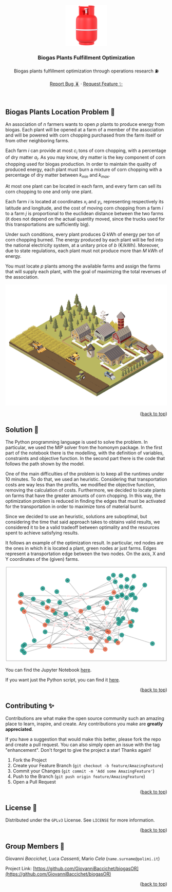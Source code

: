 <!-- Improved compatibility of back to top link: See: https://github.com/othneildrew/Best-README-Template/pull/73 -->
<a name="readme-top"></a>
<!--
*** Thanks for checking out the Best-README-Template. If you have a suggestion
*** that would make this better, please fork the repo and create a pull request
*** or simply open an issue with the tag "enhancement".
*** Don't forget to give the project a star!
*** Thanks again! Now go create something AMAZING! :D
-->

<!-- PROJECT LOGO -->
<br />
<div align="center">
  <a href="https://github.com/GiovanniBaccichet/biogasOR">
    <img src="media/Gas.png" alt="https://free3dicon.com/icon/gas/" width="128">
  </a>

<h3 align="center">Biogas Plants Fulfillment Optimization</h3>

  <p align="center">
    Biogas plants fulfillment optimization through operations research ⛽️
    <br />
    <br />
    <a href="https://github.com/GiovanniBaccichet/biogasOR/issues">Report Bug 🪳</a>
    ·
    <a href="https://github.com/GiovanniBaccichet/biogasOR/issues">Request Feature ✨</a>
  </p>
  <br />
</div>

<!-- ABOUT THE PROJECT -->
## Biogas Plants Location Problem 🌾

An association of $n$ farmers wants to open $p$ plants to produce energy from biogas. 
Each plant will be opened at a farm of a member of the association and will be powered with corn chopping purchased from the farm itself or from other neighboring farms.

Each farm $i$ can provide at most $c_i$ tons of corn chopping, with a percentage of dry matter $a_i$. As you may know, dry matter is the key component of corn chopping used for biogas production. In order to maintain the quality of produced energy, each plant must burn a mixture of corn chopping with a percentage of dry matter between $k_{min}$ and $k_{max}$. 

At most one plant can be located in each farm, and every farm can sell its corn chopping to one and only one plant.

Each farm $i$ is located at coordinates $x_i$ and $y_i$, representing respectively its latitude and longitude, and the cost of moving corn chopping from a farm $i$ to a farm $j$ is proportional to the euclidean distance between the two farms (it does not depend on the actual quantity moved, since the trucks used for this transportations are sufficiently big). 

Under such conditions, every plant produces $Q$ kWh of energy per ton of corn chopping burned. The energy produced by each plant will be fed into the national electricity system, at a unitary price of $b$ (€/kWh). Moreover, due to state regulations, each plant must not produce more than $M$ kWh of energy.

You must locate $p$ plants among the available farms and assign the farms that will supply each plant, with the goal of maximizing the total revenues of the association.

<p align="center">
  <img src="media/farm-illustration.png" alt="Image by macrovector on Freepik"/>
</p>

<p align="right">(<a href="#readme-top">back to top</a>)</p>

## Solution 🎯

The Python programming language is used to solve the problem. In particular, we used the MIP solver from the homonym package. In the first part of the notebook there is the modelling, with the definition of variables, constraints and objective function. In the second part there is the code that follows the path shown by the model. 

One of the main difficulties of the problem is to keep all the runtimes under 10 minutes. To do that, we used an heuristic. Considering that transportation costs are way less than the profits, we modified the objective function, removing the
calculation of costs. Furthermore, we decided to locate plants on farms that have the greater amounts of corn chopping. In this way, the optimization problem is reduced in finding the edges that must be activated for the transportation in order to maximize tons of material burnt.

Since we decided to use an heuristic, solutions are suboptimal, but considering the time that said approach takes to obtains valid results, we considered it to be a valid tradeoff between optimality and the resources spent to achieve satisfying results.

It follows an example of the optimization result. In particular, red nodes are the ones in which it is located a plant, green nodes ar just farms. Edges represent a transportation edge between the two nodes. On the axis, X and Y coordinates of the (given) farms.

![Result Example](media/result_example.png)

You can find the Jupyter Notebook [here](notebook.ipynb).

If you want just the Python script, you can find it [here](src/main.py).

<p align="right">(<a href="#readme-top">back to top</a>)</p>

<!-- CONTRIBUTING -->
## Contributing ✨

Contributions are what make the open source community such an amazing place to learn, inspire, and create. Any contributions you make are **greatly appreciated**.

If you have a suggestion that would make this better, please fork the repo and create a pull request. You can also simply open an issue with the tag "enhancement".
Don't forget to give the project a star! Thanks again!

1. Fork the Project
2. Create your Feature Branch (`git checkout -b feature/AmazingFeature`)
3. Commit your Changes (`git commit -m 'Add some AmazingFeature'`)
4. Push to the Branch (`git push origin feature/AmazingFeature`)
5. Open a Pull Request

<p align="right">(<a href="#readme-top">back to top</a>)</p>



<!-- LICENSE -->
## License 📄

Distributed under the `GPLv3` License. See `LICENSE` for more information.

<p align="right">(<a href="#readme-top">back to top</a>)</p>



<!-- CONTACT -->
## Group Members 👥

Giovanni *Baccichet*, Luca *Cassenti*, Mario *Cela* (`name.surname@polimi.it`)

Project Link: [https://github.com/GiovanniBaccichet/biogasOR](https://github.com/GiovanniBaccichet/biogasOR)

<p align="right">(<a href="#readme-top">back to top</a>)</p>